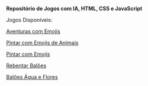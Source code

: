 <p><b>Repositório de Jogos com IA, HTML, CSS e JavaScript</b></p>
<p>Jogos Disponíveis:</p>
<p><a href="https://jopacheco.github.io/jogos/Emojis Adventures">Aventuras com Emojis</a></p>
<p><a href="https://jopacheco.github.io/jogos/Pintar com Emojis Animais">Pintar com Emojis de Animais</a></p>
<p><a href="https://jopacheco.github.io/jogos/Pintar com Emojis">Pintar com Emojis</a></p>
<p><a href="https://jopacheco.github.io/jogos/PopupBalloons">Rebentar Balões</a></p>
<p><a href="https://jopacheco.github.io/jogos/Water Balloon Flowers">Balões Água e Flores</a></p>

